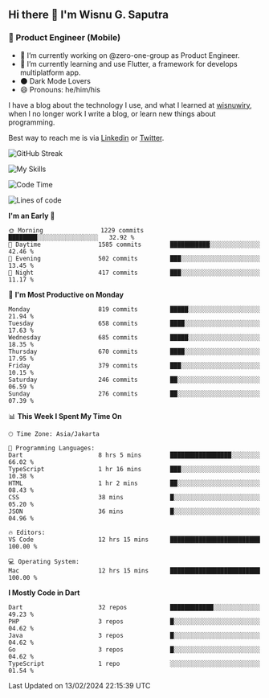 ## Hi there 👋 I'm Wisnu G. Saputra

### :mobile_phone_off: Product Engineer (Mobile)

- 🔭 I’m currently working on @zero-one-group as Product Engineer.
- 🌱 I’m currently learning and use Flutter, a framework for develops multiplatform app.
- 🌑 Dark Mode Lovers
- 😄 Pronouns: he/him/his

I have a blog about the technology I use, and what I learned at [wisnuwiry](https://wisnuwiry.space/), when I no longer work I write a blog, or learn new things about programming.

Best way to reach me is via [Linkedin](https://www.linkedin.com/in/wisnu-saputra/) or [Twitter](https://twitter.com/wisnuwiry).

![GitHub Streak](https://streak-stats.demolab.com?user=wisnuwiry&theme=dark&hide_border=true)

![My Skills](https://skillicons.dev/icons?i=dart,flutter,kotlin,swift,go,js,css,neovim,git,linux&perline=5)

<!--START_SECTION:waka-->
![Code Time](http://img.shields.io/badge/Code%20Time-1%2C062%20hrs%2059%20mins-blue)

![Lines of code](https://img.shields.io/badge/From%20Hello%20World%20I%27ve%20Written-4.4%20million%20lines%20of%20code-blue)

**I'm an Early 🐤** 

```text
🌞 Morning                1229 commits        ████████░░░░░░░░░░░░░░░░░   32.92 % 
🌆 Daytime                1585 commits        ███████████░░░░░░░░░░░░░░   42.46 % 
🌃 Evening                502 commits         ███░░░░░░░░░░░░░░░░░░░░░░   13.45 % 
🌙 Night                  417 commits         ███░░░░░░░░░░░░░░░░░░░░░░   11.17 % 
```
📅 **I'm Most Productive on Monday** 

```text
Monday                   819 commits         █████░░░░░░░░░░░░░░░░░░░░   21.94 % 
Tuesday                  658 commits         ████░░░░░░░░░░░░░░░░░░░░░   17.63 % 
Wednesday                685 commits         █████░░░░░░░░░░░░░░░░░░░░   18.35 % 
Thursday                 670 commits         ████░░░░░░░░░░░░░░░░░░░░░   17.95 % 
Friday                   379 commits         ███░░░░░░░░░░░░░░░░░░░░░░   10.15 % 
Saturday                 246 commits         ██░░░░░░░░░░░░░░░░░░░░░░░   06.59 % 
Sunday                   276 commits         ██░░░░░░░░░░░░░░░░░░░░░░░   07.39 % 
```


📊 **This Week I Spent My Time On** 

```text
🕑︎ Time Zone: Asia/Jakarta

💬 Programming Languages: 
Dart                     8 hrs 5 mins        █████████████████░░░░░░░░   66.02 % 
TypeScript               1 hr 16 mins        ███░░░░░░░░░░░░░░░░░░░░░░   10.38 % 
HTML                     1 hr 2 mins         ██░░░░░░░░░░░░░░░░░░░░░░░   08.43 % 
CSS                      38 mins             █░░░░░░░░░░░░░░░░░░░░░░░░   05.20 % 
JSON                     36 mins             █░░░░░░░░░░░░░░░░░░░░░░░░   04.96 % 

🔥 Editors: 
VS Code                  12 hrs 15 mins      █████████████████████████   100.00 % 

💻 Operating System: 
Mac                      12 hrs 15 mins      █████████████████████████   100.00 % 
```

**I Mostly Code in Dart** 

```text
Dart                     32 repos            ████████████░░░░░░░░░░░░░   49.23 % 
PHP                      3 repos             █░░░░░░░░░░░░░░░░░░░░░░░░   04.62 % 
Java                     3 repos             █░░░░░░░░░░░░░░░░░░░░░░░░   04.62 % 
Go                       3 repos             █░░░░░░░░░░░░░░░░░░░░░░░░   04.62 % 
TypeScript               1 repo              ░░░░░░░░░░░░░░░░░░░░░░░░░   01.54 % 
```




 Last Updated on 13/02/2024 22:15:39 UTC
<!--END_SECTION:waka-->
